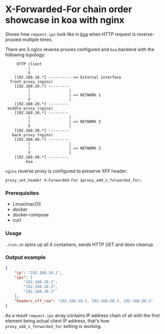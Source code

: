 # X-Forwarded-For chain order showcase in koa with nginx

Shows how ```request.ips``` look like in [koa](https://github.com/koajs/koa) when HTTP request is reverse-proxied multiple times.

There are 3 nginx reverse proxies configured and `koa` backend with the following topology:

```
     HTTP client
          |
          V
    [192.168.10.*] ---------- => External interface
  front proxy (nginx)
    [192.168.20.*] ---------
          |                 |
          |                 | => NETWORK 1
          V                 |
    [192.168.20.*] ---------
 middle proxy (nginx)
    [192.168.30.*] ---------
          |                 |
          |                 | => NETWORK 2
          V                 |
    [192.168.30.*] ---------
   back proxy (nginx)
    [192.168.40.*] ---------
          |                 |
          |                 | => NETWORK 3
          V                 |
    [192.168.40.*] ---------
         koa
```

`nginx` reverse proxy is configured to preserve XFF header:
```nginx
proxy_set_header X-Forwarded-For $proxy_add_x_forwarded_for;
```


### Prerequisites
- Linux/macOS
- docker
- docker-compose
- curl

### Usage

```./run.sh``` spins up all 4 containers, sends HTTP GET and does cleanup.

### Output example

```json
{
	"ip": "192.168.10.1",
	"ips": [
		"192.168.10.1",
		"192.168.20.3",
		"192.168.30.3"
	],
	"headers_xff_raw": "192.168.10.1, 192.168.20.3, 192.168.30.3"
}
```

As a result `request.ips` array contains IP address chain of all with the first element being actual client IP address, that's how `proxy_add_x_forwarded_for` setting is working.
